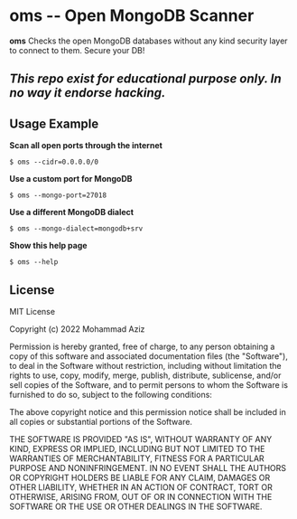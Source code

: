 # oms -- Open MongoDB Scanner
**oms** Checks the open MongoDB databases without any kind security layer to connect to them. Secure your DB!

## _This repo exist for educational purpose only. In no way it endorse hacking._ 

## Usage Example

**Scan all open ports through the internet**

```
$ oms --cidr=0.0.0.0/0
```

**Use a custom port for MongoDB**

```
$ oms --mongo-port=27018
```

**Use a different MongoDB dialect**

```
$ oms --mongo-dialect=mongodb+srv
```

**Show this help page**

```
$ oms --help
```

## License

MIT License

Copyright (c) 2022 Mohammad Aziz

Permission is hereby granted, free of charge, to any person obtaining a copy
of this software and associated documentation files (the "Software"), to deal
in the Software without restriction, including without limitation the rights
to use, copy, modify, merge, publish, distribute, sublicense, and/or sell
copies of the Software, and to permit persons to whom the Software is
furnished to do so, subject to the following conditions:

The above copyright notice and this permission notice shall be included in all
copies or substantial portions of the Software.

THE SOFTWARE IS PROVIDED "AS IS", WITHOUT WARRANTY OF ANY KIND, EXPRESS OR
IMPLIED, INCLUDING BUT NOT LIMITED TO THE WARRANTIES OF MERCHANTABILITY,
FITNESS FOR A PARTICULAR PURPOSE AND NONINFRINGEMENT. IN NO EVENT SHALL THE
AUTHORS OR COPYRIGHT HOLDERS BE LIABLE FOR ANY CLAIM, DAMAGES OR OTHER
LIABILITY, WHETHER IN AN ACTION OF CONTRACT, TORT OR OTHERWISE, ARISING FROM,
OUT OF OR IN CONNECTION WITH THE SOFTWARE OR THE USE OR OTHER DEALINGS IN THE
SOFTWARE.
